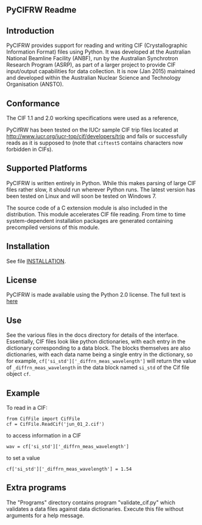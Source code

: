PyCIFRW Readme
--------------

Introduction
------------

PyCIFRW provides support for reading and writing CIF (Crystallographic
Information Format) files using Python.  It was developed at the
Australian National Beamline Facility (ANBF), run by the Australian
Synchrotron Research Program (ASRP), as part of a larger project to
provide CIF input/output capabilities for data collection.  It is
now (Jan 2015) maintained and developed within the Australian Nuclear Science and
Technology Organisation (ANSTO).

Conformance
-----------

The CIF 1.1 and 2.0 working specifications were used as a reference,

PyCifRW has been tested on the IUCr sample CIF trip files located at
http://www.iucr.org/iucr-top/cif/developers/trip and fails or 
successfully reads as it is supposed to (note that `ciftest5` contains
characters now forbidden in CIFs).   

Supported Platforms
-------------------

PyCIFRW is written entirely in Python.  While this makes parsing of large
CIF files rather slow, it should run wherever Python runs.  The latest version
has been tested on Linux and will soon be tested on Windows 7.

The source code of a C extension module is also included in the distribution.
This module accelerates CIF file reading. From time to time 
system-dependent installation packages are generated containing precompiled
versions of this module. 

Installation
------------

See file [INSTALLATION](https://bitbucket.org/jamesrhester/pycifrw/src/efd90c5e6dec7caf1e61fac68492a7fd66661d97/INSTALLATION?at=development).

License
----------

PyCIFRW is made available using the Python 2.0 license.  The full text is [here](https://bitbucket.org/jamesrhester/pycifrw/src/efd90c5e6dec7caf1e61fac68492a7fd66661d97/LICENSE?at=development)

Use
---

See the various files in the docs directory for details of the interface.  
Essentially, CIF files look like python dictionaries, with each 
entry in the dictionary corresponding to a data block.  The blocks 
themselves are also dictionaries, with each data name being a 
single entry in the dictionary, so for example,
`cf['si_std']['_diffrn_meas_wavelength']` will return the value of 
`_diffrn_meas_wavelength` in the data block named `si_std` of the Cif file object
`cf`.

Example
-------

To read in a CIF:
    
    from CifFile import CifFile
    cf = CifFile.ReadCif('jun_01_2.cif')

to access information in a CIF

    wav = cf['si_std']['_diffrn_meas_wavelength']

to set a value

    cf['si_std']['_diffrn_meas_wavelength'] = 1.54


Extra programs
--------------

The "Programs" directory contains program "validate_cif.py" which
validates a data files against data dictionaries.  Execute this file
without arguments for a help message.